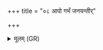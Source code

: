 +++
title = "०८ आपो गर्भं जनयन्तीर्"

+++
<details><summary>मूलम् (GR)</summary>

आपो गर्भं जनयन्तीर्  
वत्सम् अग्रे सम् ऐरयन् ।  
तस्योत जायमानस्य-  
-उल्ब आसीद् धिरण्ययः ॥
</details>